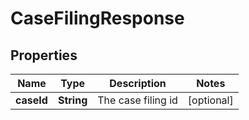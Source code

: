 

# CaseFilingResponse


## Properties

| Name | Type | Description | Notes |
|------------ | ------------- | ------------- | -------------|
|**caseId** | **String** | The case filing id |  [optional] |



